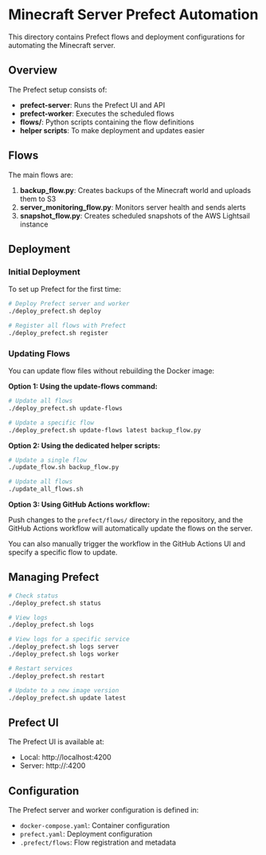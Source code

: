 # Minecraft Server Prefect Automation

This directory contains Prefect flows and deployment configurations for automating the Minecraft server.

## Overview

The Prefect setup consists of:

- **prefect-server**: Runs the Prefect UI and API
- **prefect-worker**: Executes the scheduled flows
- **flows/**: Python scripts containing the flow definitions
- **helper scripts**: To make deployment and updates easier

## Flows

The main flows are:

1. **backup_flow.py**: Creates backups of the Minecraft world and uploads them to S3
2. **server_monitoring_flow.py**: Monitors server health and sends alerts
3. **snapshot_flow.py**: Creates scheduled snapshots of the AWS Lightsail instance

## Deployment

### Initial Deployment

To set up Prefect for the first time:

```bash
# Deploy Prefect server and worker
./deploy_prefect.sh deploy

# Register all flows with Prefect
./deploy_prefect.sh register
```

### Updating Flows

You can update flow files without rebuilding the Docker image:

**Option 1: Using the update-flows command:**

```bash
# Update all flows
./deploy_prefect.sh update-flows

# Update a specific flow
./deploy_prefect.sh update-flows latest backup_flow.py
```

**Option 2: Using the dedicated helper scripts:**

```bash
# Update a single flow
./update_flow.sh backup_flow.py

# Update all flows
./update_all_flows.sh
```

**Option 3: Using GitHub Actions workflow:**

Push changes to the `prefect/flows/` directory in the repository, and the GitHub Actions workflow will automatically update the flows on the server.

You can also manually trigger the workflow in the GitHub Actions UI and specify a specific flow to update.

## Managing Prefect

```bash
# Check status
./deploy_prefect.sh status

# View logs
./deploy_prefect.sh logs

# View logs for a specific service
./deploy_prefect.sh logs server
./deploy_prefect.sh logs worker

# Restart services
./deploy_prefect.sh restart

# Update to a new image version
./deploy_prefect.sh update latest
```

## Prefect UI

The Prefect UI is available at:
- Local: http://localhost:4200
- Server: http://<server-ip>:4200

## Configuration

The Prefect server and worker configuration is defined in:
- `docker-compose.yaml`: Container configuration
- `prefect.yaml`: Deployment configuration
- `.prefect/flows`: Flow registration and metadata 